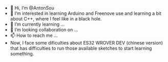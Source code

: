 - 👋 Hi, I’m @AntonSou
- 👀 I’m interested in learning Arduino and Freenove use and learning a bit about C++, where I feel like in a black hole.
- 🌱 I’m currently learning ...
- 💞️ I’m looking collaboration on ...
- 📫 How to reach me ...
- Now, I face some dificulties about ES32 WROVER DEV (chinese version) that has difficulties to run those available sketches to start learning something.

<!---
AntonSou/AntonSou is a ✨ special ✨ repository because its `README.md` (this file) appears on your GitHub profile.
You can click the Preview link to take a look at your changes.
--->

